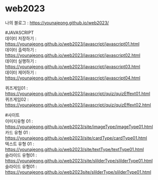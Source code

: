 # web2023   

나의 블로그 : https://younajeong.github.io/web2023/   

#JAVASCRIPT   
데이터 저장하기 : https://younajeong.github.io/web2023/javascript/javascript01.html   
데이터 출력하기 : https://younajeong.github.io/web2023/javascript/javascript02.html   
데이터 실행하기 : https://younajeong.github.io/web2023/javascript/javascript03.html   
데이터 제어하기 : https://younajeong.github.io/web2023/javascript/javascript04.html

퀴즈게임01 : https://younajeong.github.io/web2023/javascript/quiz/quizEffext01.html  
퀴즈게임02 : https://younajeong.github.io/web2023/javascript/quiz/quizEffext02.html

#사이트   
이미지유형 01 : https://younajeong.github.io/web2023/site/imageType/imageType01.html   
카드 유형 01 : https://younajeong.github.io/web2023/site/cardType/cardType01.html   
텍스트 유형 01 : https://younajeong.github.io/web2023/site/textType/textType01.html   
슬라이드 유형01 : https://younajeong.github.io/web2023/site/slilderType/slilderType01.html      
슬라이드 유형01 : https://younajeong.github.io/web2023site/slilderType/slilderType01.html

